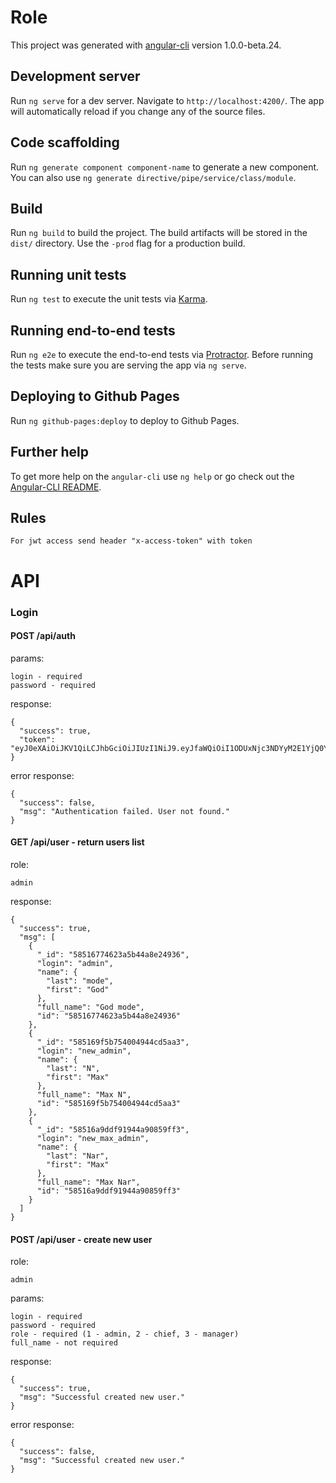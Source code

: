 # Role

This project was generated with [angular-cli](https://github.com/angular/angular-cli) version 1.0.0-beta.24.

## Development server
Run `ng serve` for a dev server. Navigate to `http://localhost:4200/`. The app will automatically reload if you change any of the source files.

## Code scaffolding

Run `ng generate component component-name` to generate a new component. You can also use `ng generate directive/pipe/service/class/module`.

## Build

Run `ng build` to build the project. The build artifacts will be stored in the `dist/` directory. Use the `-prod` flag for a production build.

## Running unit tests

Run `ng test` to execute the unit tests via [Karma](https://karma-runner.github.io).

## Running end-to-end tests

Run `ng e2e` to execute the end-to-end tests via [Protractor](http://www.protractortest.org/).
Before running the tests make sure you are serving the app via `ng serve`.

## Deploying to Github Pages

Run `ng github-pages:deploy` to deploy to Github Pages.

## Further help

To get more help on the `angular-cli` use `ng help` or go check out the [Angular-CLI README](https://github.com/angular/angular-cli/blob/master/README.md).


## Rules
```
For jwt access send header "x-access-token" with token
```

# API

### Login

#### POST /api/auth

params:
```
login - required
password - required
```

response:
```
{
  "success": true,
  "token": "eyJ0eXAiOiJKV1QiLCJhbGciOiJIUzI1NiJ9.eyJfaWQiOiI1ODUxNjc3NDYyM2E1YjQ0YThlMjQ5MzYiLCJsb2dpbiI6ImFkbWluIiwicGFzc3dvcmQiOiIkMmEkMTAkUGdTdHhrOXpPWUFFYU0ua2R2SlI0Llp3SUh1ekdjR3dVWVcwRzg5d0IvVi4uWnpkUG16RGUiLCJyb2xlIjoxLCJfX3YiOjAsIm5hbWUiOnsibGFzdCI6Im1vZGUiLCJmaXJzdCI6IkdvZCJ9LCJmdWxsX25hbWUiOiJHb2QgbW9kZSIsImlkIjoiNTg1MTY3NzQ2MjNhNWI0NGE4ZTI0OTM2In0.DZpPl0VcZpD5DupicpzhqbfEac2um_BGRGLLjF0Zi3Q"
}
```

error response:
```
{
  "success": false,
  "msg": "Authentication failed. User not found."
}
```

#### GET /api/user - return users list

role:
```
admin
```
response:
```
{
  "success": true,
  "msg": [
    {
      "_id": "58516774623a5b44a8e24936",
      "login": "admin",
      "name": {
        "last": "mode",
        "first": "God"
      },
      "full_name": "God mode",
      "id": "58516774623a5b44a8e24936"
    },
    {
      "_id": "585169f5b754004944cd5aa3",
      "login": "new_admin",
      "name": {
        "last": "N",
        "first": "Max"
      },
      "full_name": "Max N",
      "id": "585169f5b754004944cd5aa3"
    },
    {
      "_id": "58516a9ddf91944a90859ff3",
      "login": "new_max_admin",
      "name": {
        "last": "Nar",
        "first": "Max"
      },
      "full_name": "Max Nar",
      "id": "58516a9ddf91944a90859ff3"
    }
  ]
}
```
#### POST /api/user - create new user

role:
```
admin
```
params:
```
login - required
password - required
role - required (1 - admin, 2 - chief, 3 - manager)
full_name - not required
```
response:
```
{
  "success": true,
  "msg": "Successful created new user."
}
```
error response:
```
{
  "success": false,
  "msg": "Successful created new user."
}
```
